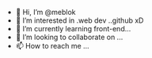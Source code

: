 - 👋 Hi, I’m @meblok
- 👀 I’m interested in .web dev ..github xD
- 🌱 I’m currently learning front-end...
- 💞️ I’m looking to collaborate on ...
- 📫 How to reach me ...

<!---
meblok/meblok is a ✨ special ✨ repository because its `README.md` (this file) appears on your GitHub profile.
You can click the Preview link to take a look at your changes.
--->
